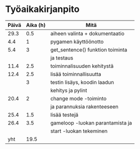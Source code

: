 # Työaikakirjanpito

| Päivä         | Aika (h)      | Mitä                               |
| ------------- | ------------- | -----------                        |
| 29.3          | 0.5           | aiheen valinta + dokumentaatio     |
| 4.4           | 1             | pygamen käyttöönotto               |
| 5.4           | 3             | get_sentence() funktion toiminta   |
|               |               | ja testaus                         |
| 11.4          | 2.5           | toiminnalisuuden kehitystä         |
| 12.4          | 2.5           | lisää toiminnallisuutta            |
|               | 3             | testin lisäys, koodin laadun       |
|               |               | kehitys ja pylint                  |
| 20.4          | 2             | change mode -toiminto              |
|               |               | ja parannuksia rakenteeseen        |
| 25.4          | 1.5           | lisää testejä                      |
| 26.4          | 3.5           | gameloop -luokan parantamista ja   |
|               |               | start -luokan tekeminen            |
| yht           | 19.5          |
